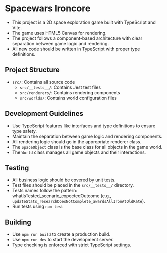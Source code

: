 <!-- Use this file to provide workspace-specific custom instructions to Copilot. For more details, visit https://code.visualstudio.com/docs/copilot/copilot-customization#_use-a-githubcopilotinstructionsmd-file -->

# Spacewars Ironcore

- This project is a 2D space exploration game built with TypeScript and Vite.
- The game uses HTML5 Canvas for rendering.
- The project follows a component-based architecture with clear separation between game logic and rendering.
- All new code should be written in TypeScript with proper type definitions.

## Project Structure
- `src/`: Contains all source code
  - `src/__tests__/`: Contains Jest test files
  - `src/renderers/`: Contains rendering components
  - `src/worlds/`: Contains world configuration files

## Development Guidelines
- Use TypeScript features like interfaces and type definitions to ensure type safety.
- Maintain the separation between game logic and rendering components.
- All rendering logic should go in the appropriate renderer class.
- The `SpaceObject` class is the base class for all objects in the game world.
- The `World` class manages all game objects and their interactions.

## Testing
- All business logic should be covered by unit tests.
- Test files should be placed in the `src/__tests__/` directory.
- Tests names follow the pattern: whatIsTested_scenario_expectedOutcome (e.g., `updateStats_researchDoesNotComplete_awardsAllIronAtOldRate`).
- Run tests using `npm test`

## Building
- Use `npm run build` to create a production build.
- Use `npm run dev` to start the development server.
- Type checking is enforced with strict TypeScript settings.
